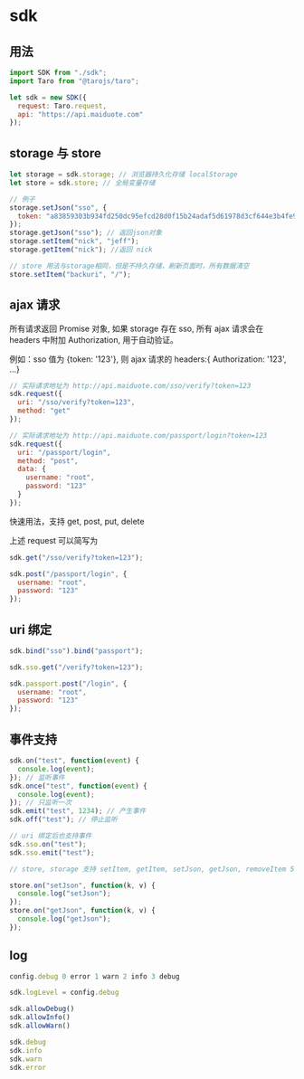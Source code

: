 # sdk

## 用法

```js
import SDK from "./sdk";
import Taro from "@tarojs/taro";

let sdk = new SDK({
  request: Taro.request,
  api: "https://api.maiduote.com"
});
```

## storage 与 store

```js
let storage = sdk.storage; // 浏览器持久化存储 localStorage
let store = sdk.store; // 全局变量存储

// 例子
storage.setJson("sso", {
  token: "a83859303b934fd250dc95efcd28d0f15b24adaf5d61978d3cf644e3b4fe910c"
});
storage.getJson("sso"); // 返回json对象
storage.setItem("nick", "jeff");
storage.getItem("nick"); //返回 nick

// store 用法与storage相同，但是不持久存储，刷新页面时，所有数据清空
store.setItem("backuri", "/");
```

## ajax 请求

所有请求返回 Promise 对象, 如果 storage 存在 sso, 所有 ajax 请求会在 headers 中附加 Authorization, 用于自动验证。

例如：sso 值为 {token: '123'}, 则 ajax 请求的 headers:{ Authorization: '123', ...}

```js
// 实际请求地址为 http://api.maiduote.com/sso/verify?token=123
sdk.request({
  uri: "/sso/verify?token=123",
  method: "get"
});

// 实际请求地址为 http://api.maiduote.com/passport/login?token=123
sdk.request({
  uri: "/passport/login",
  method: "post",
  data: {
    username: "root",
    password: "123"
  }
});
```

快速用法，支持 get, post, put, delete

上述 request 可以简写为

```js
sdk.get("/sso/verify?token=123");

sdk.post("/passport/login", {
  username: "root",
  password: "123"
});
```

## uri 绑定

```js
sdk.bind("sso").bind("passport");

sdk.sso.get("/verify?token=123");

sdk.passport.post("/login", {
  username: "root",
  password: "123"
});
```

## 事件支持

```js
sdk.on("test", function(event) {
  console.log(event);
}); // 监听事件
sdk.once("test", function(event) {
  console.log(event);
}); // 只监听一次
sdk.emit("test", 1234); // 产生事件
sdk.off("test"); // 停止监听

// uri 绑定后也支持事件
sdk.sso.on("test");
sdk.sso.emit("test");

// store, storage 支持 setItem, getItem, setJson, getJson, removeItem 5 种事件

store.on("setJson", function(k, v) {
  console.log("setJson");
});
store.on("getJson", function(k, v) {
  console.log("getJson");
});
```

## log

```js
config.debug 0 error 1 warn 2 info 3 debug

sdk.logLevel = config.debug

sdk.allowDebug()
sdk.allowInfo()
sdk.allowWarn()

sdk.debug
sdk.info
sdk.warn
sdk.error

```
